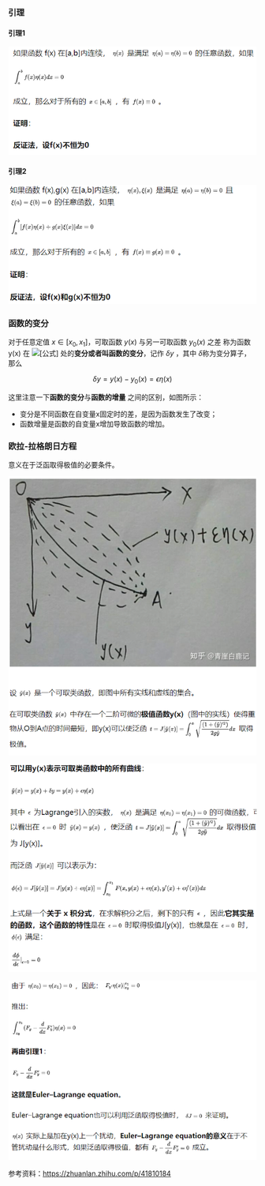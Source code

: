 ### 引理

#### 引理1

![image-20201003205233842](../imags/image-20201003205233842.png)

#### 引理2

![image-20201003205300736](../imags/image-20201003205300736.png)

### 函数的变分

对于任意定值 $x\in[x_0,x_1]$，可取函数 $y(x)$ 与另一可取函数 $y_0(x)$ 之差 称为函数y(x) 在 ![[公式]](https://www.zhihu.com/equation?tex=y_0%28x%29) 处的**变分或者叫函数的变分**，记作 $\delta y$ ，其中 $\delta$称为变分算子，那么

$$\delta y = y(x)-y_0(x)=\epsilon \eta(x)$$

这里注意一下**函数的变分**与**函数的增量** 之间的区别，如图所示：

- 变分是不同函数在自变量x固定时的差，是因为函数发生了改变；
- 函数增量是函数的自变量x增加导致函数的增加。



### 欧拉-拉格朗日方程

意义在于泛函取得极值的必要条件。

![image-20201003210049007](../imags/image-20201003210049007.png)

![image-20201003210121052](../imags/image-20201003210121052.png)

![image-20201003210139105](../imags/image-20201003210139105.png)

参考资料：https://zhuanlan.zhihu.com/p/41810184